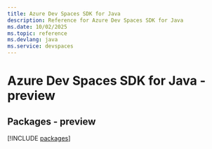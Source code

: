 ```yaml
---
title: Azure Dev Spaces SDK for Java
description: Reference for Azure Dev Spaces SDK for Java
ms.date: 10/02/2025
ms.topic: reference
ms.devlang: java
ms.service: devspaces
---
```

# Azure Dev Spaces SDK for Java - preview
## Packages - preview
[!INCLUDE [packages](dev-spaces-index.md)]
